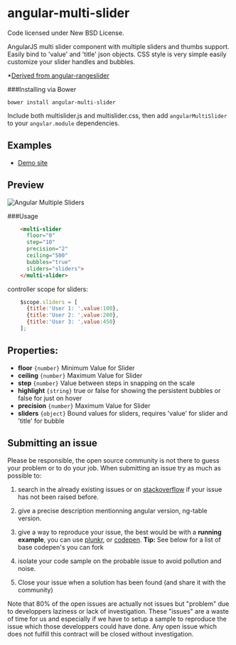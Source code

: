 angular-multi-slider
===================

Code licensed under New BSD License.

AngularJS multi slider component with multiple sliders and thumbs support. Easily bind to 'value' and 'title' json objects. 
CSS style is very simple easily customize your slider handles and bubbles. 

*[Derived from angular-rangeslider](https://github.com/supertorio/angular-rangeslider-directive) 

###Installing via Bower
```
bower install angular-multi-slider
```
Include both multislider.js and multislider.css, then add `angularMultiSlider` to your `angular.module` dependencies.

## Examples

* [Demo site](http://keithfimreite.com/angular-multi-slider-directive.aspx)

## Preview

![Angular Multiple Sliders](https://github.com/enkodellc/angular-multi-slider/angular-multiple-sliders.png "Image Preview")


###Usage
```html
    <multi-slider
      floor="0"
      step="10"
      precision="2"
      ceiling="500"
      bubbles="true"
      sliders="sliders">
    </multi-slider>
```
controller scope for sliders:
```js
    $scope.sliders = [
      {title:'User 1: ',value:100},
      {title:'User 2: ',value:200},
      {title:'User 3: ',value:450}
    ];
```
## Properties:

* __floor__ `{number}` Minimum Value for Slider
* __ceiling__ `{number}` Maximum Value for Slider
* __step__ `{number}` Value between steps in snapping on the scale
* __highlight__ `{string}` true or false for showing the persistent bubbles or false for just on hover
* __precision__ `{number}` Maximum Value for Slider
* __sliders__ `{object}` Bound values for sliders, requires 'value' for slider and 'title' for bubble

## Submitting an issue

Please be responsible, the open source community is not there to guess your problem or to do your job. When submitting an issue try as much as possible to:

1. search in the already existing issues or on [stackoverflow](http://stackoverflow.com/questions/tagged/ngtable?sort=newest&pageSize=30) if your issue has not been raised before.

2. give a precise description mentionning angular version, ng-table version.

3. give a way to reproduce your issue, the best would be with a <strong>running example</strong>, you can use [plunkr](http://plnkr.co/), or [codepen](http://codepen.io/). **Tip:** See below for a list of base codepen's you can fork

4. isolate your code sample on the probable issue to avoid pollution and noise.

5. Close your issue when a solution has been found (and share it with the community)

Note that 80% of the open issues are actually not issues but "problem" due to developpers laziness or lack of investigation. These "issues" are a waste of time for us and especially if we have to setup a sample to reproduce the issue which those developpers could have done. Any open issue which does not fulfill this contract will be closed without investigation.
